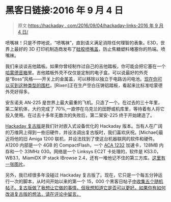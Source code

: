 # 黑客日链接:2016 年 9 月 4 日

> 原文:[https://hackaday . com/2016/09/04/hackaday-links-2016 年 9 月 4 日/](https://hackaday.com/2016/09/04/hackaday-links-september-4-2016/)

喷嘴袜！只是不停地说，“喷嘴袜”，直到语义满足消除任何理智的表象。E3D，世界上最好的 3D 打印机制造商发布了[硅胶喷嘴盖](http://e3d-online.com/Socks-Launch)，防止焦糖塑料堵塞你的热端。喷嘴袜。

我们来谈谈吉他踏板。如果你曾经制作过自己的吉他踏板，你可能会把它塞在一个[哈蒙德音箱](http://www.hammondmfg.com/scpg.htm)里。吉他踏板外壳不仅仅是定制的电子盒，可以说最好的外壳是“Boss”风格——开关上的金属盖，可以移除以独立于电路访问电池。[现在你可以买到这种类型的围栏](https://www.tindie.com/products/Rixen/guitar-effects-pedal-enclosure-2/)。[Rixen]正在生产空白压铸铝踏板，看起来比标准哈蒙德外壳好得多。

安东诺夫 AN-225 是世界上最大最重的飞机。只造了一个。在过去的三十年里，第二架机体，大约完成了 70%,一直停在乌克兰的田野或机库里，等待着有人将它投入使用。在过去十多年无数次的失败后，第二架安-225 终于开始建造了。

[Hackaday 复古版](http://retro.hackaday.com/)是我们针对嵌入式设备优化的 Hackaday 版本。当有人在广阔的万维网上得到一些旧硬件，并设法调出复古版时，我们喜欢庆祝。[Michael]最近将他的旧 Amiga 1200 联机，并设法找到了使这台机器联网的软件和硬件。A1200 内部是一个 4GB 的 CompactFlash，一个 [ACA 1232](http://amigakit.leamancomputing.com/catalog/product_info.php?products_id=1113) 加速卡，128MB 内存和一个 33MHz 030。网络是一个 Linksys EC2T 卡处理的，软件是 KS3.0，WB3.1，MiamiDX IP stack IBrowse 2.4，还有一堆他记不住的第三方库。[这里有一张图片](https://hackaday.com/wp-content/uploads/2016/09/amiga-a1200.jpg)。

另外，我已经很多年没碰过 Hackaday 复古版了。现在，它只是一个每五分钟运行一次的脚本，从时间开始以来的第一个 15，000 个黑客日帖子[中收集五个随机帖子。复古版做了我想让它做的事情，但我想知道它是否可以更好。如果你有如何改进复古版的想法，请在评论中留言。](http://hackaday.com/2004/09/05/radioshack-phone-dialer-red-box/)
